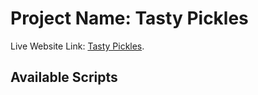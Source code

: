 # Project Name: Tasty Pickles

Live Website Link: [Tasty Pickles](https://tasty-pickles.netlify.app/).

## Available Scripts
